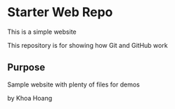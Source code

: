 # Starter Web Repo

This is a simple website

This repository is for showing how Git and GitHub work

## Purpose

Sample website with plenty of files for demos

by Khoa Hoang